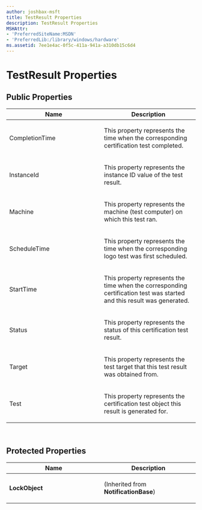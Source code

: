 ```yaml
---
author: joshbax-msft
title: TestResult Properties
description: TestResult Properties
MSHAttr:
- 'PreferredSiteName:MSDN'
- 'PreferredLib:/library/windows/hardware'
ms.assetid: 7ee1e4ac-0f5c-411a-941a-a310db15c6d4
---
```


# TestResult Properties


## Public Properties


<table>
<colgroup>
<col width="50%" />
<col width="50%" />
</colgroup>
<thead>
<tr class="header">
<th>Name</th>
<th>Description</th>
</tr>
</thead>
<tbody>
<tr class="odd">
<td><p>CompletionTime</p></td>
<td><p>This property represents the time when the corresponding certification test completed.</p></td>
</tr>
<tr class="even">
<td><p>InstanceId</p></td>
<td><p>This property represents the instance ID value of the test result.</p></td>
</tr>
<tr class="odd">
<td><p>Machine</p></td>
<td><p>This property represents the machine (test computer) on which this test ran.</p></td>
</tr>
<tr class="even">
<td><p>ScheduleTime</p></td>
<td><p>This property represents the time when the corresponding logo test was first scheduled.</p></td>
</tr>
<tr class="odd">
<td><p>StartTime</p></td>
<td><p>This property represents the time when the corresponding certification test was started and this result was generated.</p></td>
</tr>
<tr class="even">
<td><p>Status</p></td>
<td><p>This property represents the status of this certification test result.</p></td>
</tr>
<tr class="odd">
<td><p>Target</p></td>
<td><p>This property represents the test target that this test result was obtained from.</p></td>
</tr>
<tr class="even">
<td><p>Test</p></td>
<td><p>This property represents the certification test object this result is generated for.</p></td>
</tr>
</tbody>
</table>

 

## Protected Properties


<table>
<colgroup>
<col width="50%" />
<col width="50%" />
</colgroup>
<thead>
<tr class="header">
<th>Name</th>
<th>Description</th>
</tr>
</thead>
<tbody>
<tr class="odd">
<td><p><strong>LockObject</strong></p></td>
<td><p>(Inherited from <strong>NotificationBase</strong>)</p></td>
</tr>
</tbody>
</table>

 

 

 







